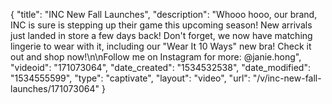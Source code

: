 {
    "title": "INC New Fall Launches",
    "description": "Whooo hooo, our brand, INC is sure is stepping up their game this upcoming season! New arrivals just landed in store a few days back! Don't forget, we now have matching lingerie to wear with it, including our \"Wear It 10 Ways\" new bra! Check it out and shop now!\n\nFollow me on Instagram for more: @janie.hong",
    "videoid": "171073064",
    "date_created": "1534532538",
    "date_modified": "1534555599",
    "type": "captivate",
    "layout": "video",
    "url": "\/v\/inc-new-fall-launches\/171073064"
}